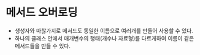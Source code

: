 # 메서드 오버로딩
- 생성자와 마찮가지로 메서드도 동일한 이름으로 여러개를 만들어 사용할 수 있다.
- 하나의 클래스 안에서 매개변수의 행태(개수나 자료형)를 다르게하여 이름이 같은 메서드들을 만들 수 있다.
